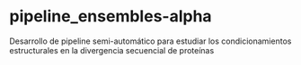 # pipeline_ensembles-alpha
Desarrollo de pipeline semi-automático para estudiar los condicionamientos estructurales en la divergencia secuencial de proteínas
